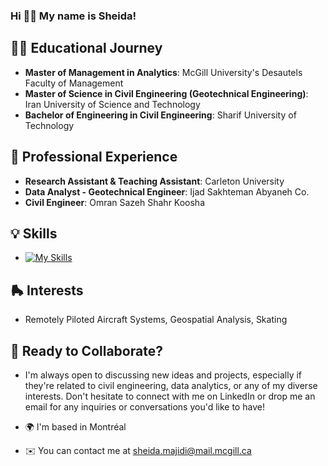 ### Hi 👋🏻 My name is Sheida!

## 👩‍🎓 Educational Journey
- **Master of Management in Analytics**: McGill University's Desautels Faculty of Management
- **Master of Science in Civil Engineering (Geotechnical Engineering)**: Iran University of Science and Technology 
- **Bachelor of Engineering in Civil Engineering**: Sharif University of Technology


## 💼 Professional Experience
- **Research Assistant & Teaching Assistant**: Carleton University
- **Data Analyst - Geotechnical Engineer**: Ijad Sakhteman Abyaneh Co.
- **Civil Engineer**: Omran Sazeh Shahr Koosha


## 💡 Skills
- [![My Skills](https://skillicons.dev/icons?i=py,mysql,r,matlab,latex,cpp,html&theme=light)](https://skillicons.dev)

## 🛼 Interests
- Remotely Piloted Aircraft Systems, Geospatial Analysis, Skating


## 🌟 Ready to Collaborate?
- I'm always open to discussing new ideas and projects, especially if they're related to civil engineering, data analytics, or any of my diverse interests. Don't hesitate to connect with me on LinkedIn or drop me an email for any inquiries or conversations you'd like to have!

  
- 🌍 I'm based in Montréal
- ✉️ You can contact me at sheida.majidi@mail.mcgill.ca

